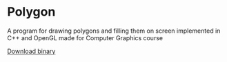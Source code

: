 # Polygon
A program for drawing polygons and filling them on screen implemented in C++ and OpenGL made for Computer Graphics course

[Download binary](https://github.com/Hybrid-SyntaX/Polygon/releases/download/1.0/Polygon.zip)
